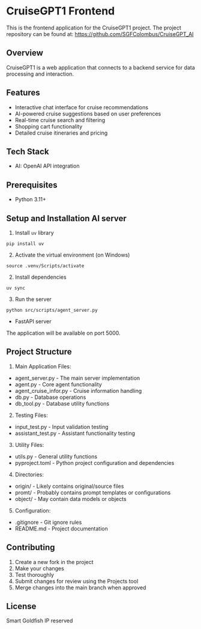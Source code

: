 
# CruiseGPT1 Frontend

This is the frontend application for the CruiseGPT1 project. The project repository can be found at: https://github.com/SGFColombus/CruiseGPT_AI

## Overview

CruiseGPT1 is a web application that connects to a backend service for data processing and interaction.

## Features

- Interactive chat interface for cruise recommendations
- AI-powered cruise suggestions based on user preferences
- Real-time cruise search and filtering
- Shopping cart functionality
- Detailed cruise itineraries and pricing

## Tech Stack

- AI: OpenAI API integration

## Prerequisites

- Python 3.11+

## Setup and Installation AI server
1. Install `uv` library
```
pip install uv
```
2. Activate the virtual environment (on Windows)
```
source .venv/Scripts/activate
```
2. Install dependencies
```
uv sync
```
3. Run the server
```
python src/scripts/agent_server.py
```

- FastAPI server

The application will be available on port 5000.

## Project Structure

1. Main Application Files:
- agent_server.py - The main server implementation
- agent.py - Core agent functionality
- agent_cruise_infor.py - Cruise information handling
- db.py - Database operations
- db_tool.py - Database utility functions

2. Testing Files:
- input_test.py - Input validation testing
- assistant_test.py - Assistant functionality testing

3. Utility Files:
- utils.py - General utility functions
- pyproject.toml - Python project configuration and dependencies

4. Directories:
- origin/ - Likely contains original/source files
- promt/ - Probably contains prompt templates or configurations
- object/ - May contain data models or objects

5. Configuration:
- .gitignore - Git ignore rules
- README.md - Project documentation

## Contributing

1. Create a new fork in the project
2. Make your changes
3. Test thoroughly
4. Submit changes for review using the Projects tool
5. Merge changes into the main branch when approved

## License

Smart Goldfish IP reserved
